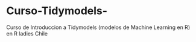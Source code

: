 # Curso-Tidymodels-
Curso de Introduccion a Tidymodels (modelos de Machine Learning en R) en R ladies Chile 
